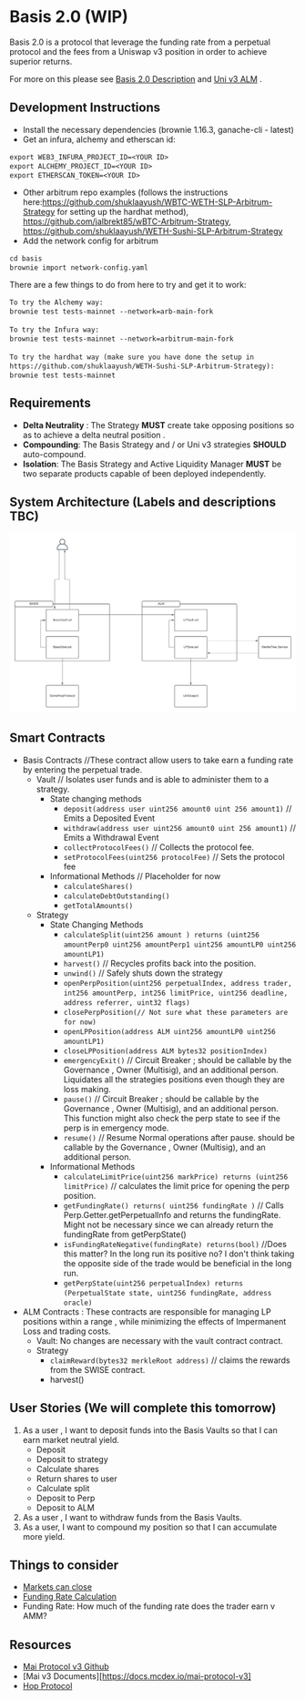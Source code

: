 # Basis 2.0 (WIP)

Basis 2.0 is a protocol that leverage the funding rate from a perpetual protocol and the fees from a Uniswap v3 position in order to achieve superior returns.

For more on this please see [Basis 2.0 Description](https://docs.google.com/document/u/1/d/1pU-ORN8N2z-U6BjOJRtOa2KEJgqdzrut45aq8O-plaA/edit?usp=sharing) and [Uni v3 ALM](https://docs.google.com/document/d/1IIK2xUQMWHrkthN0GlPCh3TPwchzi0Xi5BY6pLR1qnU/edit) .

## Development Instructions

* Install the necessary dependencies (brownie 1.16.3, ganache-cli - latest)
* Get an infura, alchemy and etherscan id:
```
export WEB3_INFURA_PROJECT_ID=<YOUR ID>
export ALCHEMY_PROJECT_ID=<YOUR ID>
export ETHERSCAN_TOKEN=<YOUR ID>
```
* Other arbitrum repo examples (follows the instructions here:https://github.com/shuklaayush/WBTC-WETH-SLP-Arbitrum-Strategy for setting up the hardhat method), https://github.com/jalbrekt85/wBTC-Arbitrum-Strategy, https://github.com/shuklaayush/WETH-Sushi-SLP-Arbitrum-Strategy
* Add the network config for arbitrum
```
cd basis
brownie import network-config.yaml
```
There are a few things to do from here to try and get it to work:
```
To try the Alchemy way:
brownie test tests-mainnet --network=arb-main-fork

To try the Infura way:
brownie test tests-mainnet --network=arbitrum-main-fork

To try the hardhat way (make sure you have done the setup in https://github.com/shuklaayush/WETH-Sushi-SLP-Arbitrum-Strategy):
brownie test tests-mainnet
```

## Requirements

* **Delta Neutrality** : The Strategy **MUST** create take opposing positions so as to achieve a delta neutral position .
* **Compounding**: The Basis Strategy and / or Uni v3 strategies **SHOULD** auto-compound.
* **Isolation**: The Basis Strategy and Active Liquidity Manager **MUST** be two separate products capable of been deployed independently.

## System Architecture (Labels and descriptions TBC)

![UniSwap ALM](images/Basis%202.0.png)

## Smart Contracts

* Basis Contracts //These contract allow users to take earn a funding rate by entering the perpetual trade.
  * Vault // Isolates user funds and is able to administer them to a strategy.
    * State changing methods
      * `deposit(address user uint256 amount0 uint 256 amount1)` // Emits a Deposited Event
      * `withdraw(address user uint256 amount0 uint 256 amount1)` // Emits a Withdrawal Event
      * `collectProtocolFees()` // Collects the protocol fee.
      * `setProtocolFees(uint256 protocolFee)` // Sets the protocol fee
    * Informational Methods // Placeholder for now
      * `calculateShares()`
      * `calculateDebtOutstanding()`
      * `getTotalAmounts()`
  * Strategy
    * State Changing Methods
      * `calculateSplit(uint256 amount ) returns (uint256 amountPerp0 uint256 amountPerp1 uint256 amountLP0 uint256 amountLP1)`
      * `harvest()` // Recycles profits back into the position.
      * `unwind()` // Safely shuts down the strategy 
      * `openPerpPosition(uint256 perpetualIndex, address trader, int256 amountPerp, int256 limitPrice, uint256 deadline, address referrer, uint32 flags)`
      * `closePerpPosition(// Not sure what these parameters are for now)`
      * `openLPPosition(address ALM uint256 amountLP0 uint256 amountLP1)`
      * `closeLPPosition(address ALM bytes32 positionIndex)`
      * `emergencyExit()` // Circuit Breaker ; should be callable by the Governance , Owner (Multisig), and an additional person. Liquidates all the strategies positions even though they are loss making.
      * `pause()` // Circuit Breaker ; should be callable by the Governance , Owner (Multisig), and an additional person. This function might also check the perp state to see if the perp is in emergency mode.
      * `resume()` // Resume Normal operations after pause. should be callable by the Governance , Owner (Multisig), and an additional person.
    * Informational Methods
      * `calculateLimitPrice(uint256 markPrice) returns (uint256 limitPrice)` // calculates the limit price for opening the perp position. 
      * `getFundingRate() returns( uint256 fundingRate )` // Calls Perp.Getter.getPerpetualInfo and returns the fundingRate. Might not be necessary since we can already return the fundingRate from getPerpState()
      * `isFundingRateNegative(fundingRate) returns(bool)`  //Does this matter? In the long run its positive no? I don't think taking the opposite side of the trade would be beneficial in the long run.
      * `getPerpState(uint256 perpetualIndex) returns (PerpetualState state, uint256 fundingRate, address oracle)`
* ALM Contracts : These contracts are responsible for managing LP positions within a range , while minimizing the effects of Impermanent Loss and trading costs.
  * Vault: No changes are necessary with the vault contract contract.
  * Strategy
    * `claimReward(bytes32 merkleRoot address)` // claims the rewards from the SWISE contract. 
    * harvest()

## User Stories (We will complete this tomorrow)

1) As a user , I want to deposit funds into the Basis Vaults so that I can earn market neutral yield.
   * Deposit
   * Deposit to strategy
   * Calculate shares
   * Return shares to user
   * Calculate split
   * Deposit to Perp
   * Deposit to ALM
2) As a user , I want to withdraw funds from the Basis Vaults.
3) As a user, I want to compound my position so that I can accumulate more yield.

## Things to consider

* [Markets can close](https://github.com/mcdexio/mai-protocol-v3/blob/b7846a06969f2eeb61dcdcf6da15acfb19b3c038/contracts/module/TradeModule.sol#L119) 
* [Funding Rate Calculation](https://github.com/mcdexio/mai-protocol-v3/blob/b7846a06969f2eeb61dcdcf6da15acfb19b3c038/contracts/module/PerpetualModule.sol#L300-L324)
* Funding Rate: How much of the funding rate does the trader earn v AMM?

## Resources

* [Mai Protocol v3 Github](https://github.com/mcdexio/mai-protocol-v3/tree/b7846a06969f2eeb61dcdcf6da15acfb19b3c038)
* [Mai v3 Documents][https://docs.mcdex.io/mai-protocol-v3]
* [Hop Protocol](https://github.com/hop-protocol/contracts/blob/master/contracts/bridges/L2_Bridge.sol)
